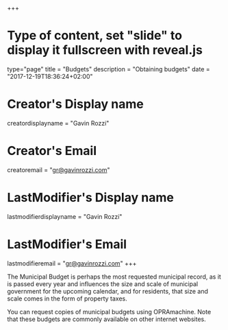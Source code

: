 +++
# Type of content, set "slide" to display it fullscreen with reveal.js
type="page"
title = "Budgets"
description = "Obtaining budgets"
date = "2017-12-19T18:36:24+02:00"
# Creator's Display name
creatordisplayname = "Gavin Rozzi"
# Creator's Email
creatoremail = "gr@gavinrozzi.com"
# LastModifier's Display name
lastmodifierdisplayname = "Gavin Rozzi"
# LastModifier's Email
lastmodifieremail = "gr@gavinrozzi.com"
+++

The Municipal Budget is perhaps the most requested municipal record, as it is passed every year and influences the size and scale of municipal government for the upcoming calendar, and for residents, that size and scale comes in the form of property taxes.

You can request copies of municipal budgets using OPRAmachine. Note that these budgets are commonly available on other internet websites.

